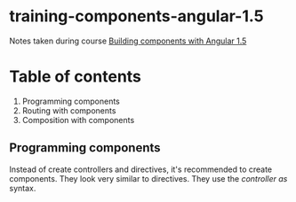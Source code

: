 # training-components-angular-1.5

Notes taken during course [Building components with Angular 1.5](https://app.pluralsight.com/library/courses/building-components-angular-1-5/table-of-contents)

# Table of contents

1. Programming components
2. Routing with components
3. Composition with components

## Programming components

Instead of create controllers and directives, it's recommended to create components. They look very similar to directives. They use the *controller as* syntax.
